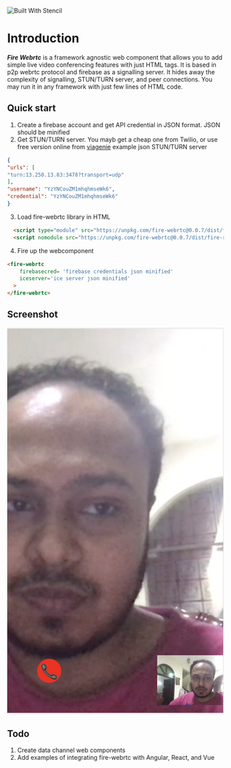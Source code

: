 ![Built With Stencil](https://img.shields.io/badge/-Built%20With%20Stencil-16161d.svg?logo=data%3Aimage%2Fsvg%2Bxml%3Bbase64%2CPD94bWwgdmVyc2lvbj0iMS4wIiBlbmNvZGluZz0idXRmLTgiPz4KPCEtLSBHZW5lcmF0b3I6IEFkb2JlIElsbHVzdHJhdG9yIDE5LjIuMSwgU1ZHIEV4cG9ydCBQbHVnLUluIC4gU1ZHIFZlcnNpb246IDYuMDAgQnVpbGQgMCkgIC0tPgo8c3ZnIHZlcnNpb249IjEuMSIgaWQ9IkxheWVyXzEiIHhtbG5zPSJodHRwOi8vd3d3LnczLm9yZy8yMDAwL3N2ZyIgeG1sbnM6eGxpbms9Imh0dHA6Ly93d3cudzMub3JnLzE5OTkveGxpbmsiIHg9IjBweCIgeT0iMHB4IgoJIHZpZXdCb3g9IjAgMCA1MTIgNTEyIiBzdHlsZT0iZW5hYmxlLWJhY2tncm91bmQ6bmV3IDAgMCA1MTIgNTEyOyIgeG1sOnNwYWNlPSJwcmVzZXJ2ZSI%2BCjxzdHlsZSB0eXBlPSJ0ZXh0L2NzcyI%2BCgkuc3Qwe2ZpbGw6I0ZGRkZGRjt9Cjwvc3R5bGU%2BCjxwYXRoIGNsYXNzPSJzdDAiIGQ9Ik00MjQuNywzNzMuOWMwLDM3LjYtNTUuMSw2OC42LTkyLjcsNjguNkgxODAuNGMtMzcuOSwwLTkyLjctMzAuNy05Mi43LTY4LjZ2LTMuNmgzMzYuOVYzNzMuOXoiLz4KPHBhdGggY2xhc3M9InN0MCIgZD0iTTQyNC43LDI5Mi4xSDE4MC40Yy0zNy42LDAtOTIuNy0zMS05Mi43LTY4LjZ2LTMuNkgzMzJjMzcuNiwwLDkyLjcsMzEsOTIuNyw2OC42VjI5Mi4xeiIvPgo8cGF0aCBjbGFzcz0ic3QwIiBkPSJNNDI0LjcsMTQxLjdIODcuN3YtMy42YzAtMzcuNiw1NC44LTY4LjYsOTIuNy02OC42SDMzMmMzNy45LDAsOTIuNywzMC43LDkyLjcsNjguNlYxNDEuN3oiLz4KPC9zdmc%2BCg%3D%3D&colorA=16161d&style=flat-square)

# Introduction

***Fire Webrtc*** is a framework agnostic web component that allows you to add simple live video conferencing features with just HTML tags. It is based in p2p webrtc protocol and firebase as a signalling server. It hides away the complexity of signalling, STUN/TURN server, and peer connections. You may run it in any framework with just few lines of HTML code.

## Quick start

1. Create a firebase account and get API credential in JSON format. JSON should be minified
2. Get STUN/TURN server. You mayb get a cheap one from Twilio, or use free version online from [viagenie](https://numb.viagenie.ca)
 example json STUN/TURN server
 ``` JSON
 {
"urls": [
"turn:13.250.13.83:3478?transport=udp"
],
"username": "YzYNCouZM1mhqhmseWk6",
"credential": "YzYNCouZM1mhqhmseWk6"
}
 ```
3. Load fire-webrtc library in HTML
``` HTML
  <script type="module" src="https://unpkg.com/fire-webrtc@0.0.7/dist/fire-rtc/fire-rtc.esm.js"></script>
  <script nomodule src="https://unpkg.com/fire-webrtc@0.0.7/dist/fire-rtc.js"></script>
```
4. Fire up the webcomponent

``` HTML
<fire-webrtc
    firebasecred= 'firebase credentials json minified'
    iceserver='ice server json minified'
  >
</fire-webrtc>
```
## Screenshot

![app](1.png)

## Todo
1. Create data channel web components
2. Add examples of integrating fire-webrtc with Angular, React, and Vue